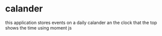 # calander
this application stores events on a daily calander an the clock that the top shows the time using moment js
